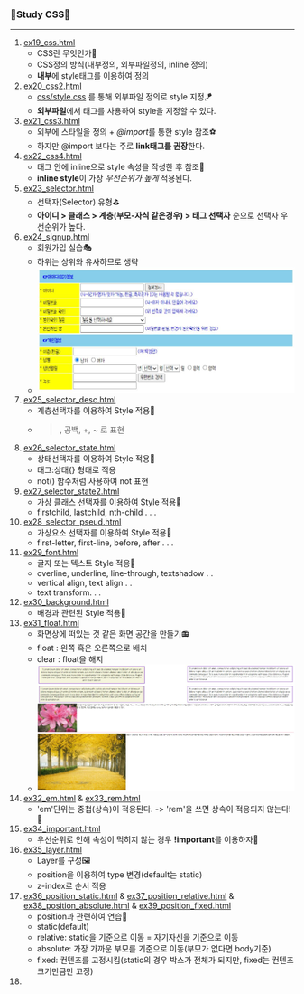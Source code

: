 ### 🎼Study CSS🎼
---
1. [ex19_css.html](./ex19_css.html)
   - CSS란 무엇인가👢
   - CSS정의 방식(내부정의, 외부파일정의, inline 정의)
   - **내부**에 style태그를 이용하여 정의
2. [ex20_css2.html](./ex20_css2.html)
   + [css/style.css](./css/style.css) 를 통해 외부파일 정의로 style 지정🪁
   - **외부파일**에서 태그를 사용하여 style을 지정할 수 있다.
3. [ex21_css3.html](./ex21_css3.html)
   - 외부에 스타일을 정의 + *@import*를 통한 style 참조⚽
   - 하지만 @import 보다는 주로 **link태그를 권장**한다.
4. [ex22_css4.html](./ex22_css4.html)
   - 태그 안에 inline으로 style 속성을 작성한 후 참조👜
   - **inline style**이 가장 *우선순위가 높게* 적용된다.
5. [ex23_selector.html](./ex23_selector.html)
   - 선택자(Selector) 유형⛳
   - **아이디 > 클래스 > 계층(부모-자식 같은경우) > 태그 선택자** 순으로  선택자 우선순위가 높다.
6. [ex24_signup.html](./ex24_signup.html)
   - 회원가입 실습🎭
   - 하위는 상위와 유사하므로 생략
   - ![회원가입 실습](./img/signupImg.JPG)
7. [ex25_selector_desc.html](./ex25_selector_desc.html)
   - 계층선택자를 이용하여 Style 적용🏒
   - >, 공백, +, ~ 로 표현
8. [ex26_selector_state.html](./ex26_selector_state.html)
   - 상태선택자를 이용하여 Style 적용🎾
   - 태그:상태{} 형태로 적용
   - not() 함수처럼 사용하여 not 표현
9. [ex27_selector_state2.html](./ex27_selector_state2.html)
   - 가상 클래스 선택자를 이용하여 Style 적용👠
   - firstchild, lastchild, nth-child . . .
10. [ex28_selector_pseud.html](./ex28_selector_pseud.html)
    - 가상요소 선택자를 이용하여 Style 적용🎨
    - first-letter, first-line, before, after . . .
11. [ex29_font.html](./ex29_font.html)
    - 글자 또는 텍스트 Style 적용🥁
    - overline, underline, line-through, textshadow . . 
    - vertical align, text align . .
    - text transform. . .
12. [ex30_background.html](./ex30_background.html)
    - 배경과 관련된 Style 적용👙
13. [ex31_float.html](./ex31_float.html)
    - 화면상에 떠있는 것 같은 화면 공간을 만들기📻
    - float : 왼쪽 혹은 오른쪽으로 배치
    - clear : float을 해지
    - ![floatPractice](./img/floatImg.JPG)
14. [ex32_em.html](./ex32_em.html) & [ex33_rem.html](./ex33_rem.html)
    - 'em'단위는 중첩(상속)이 적용된다. -> 'rem'을 쓰면 상속이 적용되지 않는다!🧶
15. [ex34_important.html](./ex34_important.html)
    - 우선순위로 인해 속성이 먹히지 않는 경우 **!important**를 이용하자🧵
16. [ex35_layer.html](./ex35_layer.html)
    - Layer를 구성🖼
    - position을 이용하여 type 변경(default는 static)
    - z-index로 순서 적용
17. [ex36_position_static.html](ex36_position_static.html) & [ex37_position_relative.html](./ex37_position_relative.html) & [ex38_position_absolute.html](./ex38_position_absolute.html) & [ex39_position_fixed.html](./ex39_position_fixed.html)
    - position과 관련하여 연습🎳
    - static(default)
    - relative: static을 기준으로 이동 = 자기자신을 기준으로 이동
    - absolute: 가장 가까운 부모를 기준으로 이동(부모가 없다면  body기준)
    - fixed: 컨텐츠를 고정시킴(static의 경우 박스가 전체가 되지만, fixed는 컨텐츠 크기만큼만 고정)
18. 